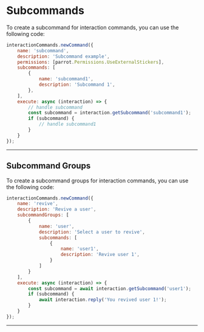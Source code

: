 # Subcommands

To create a subcommand for interaction commands, you can use the following code:

```js
interactionCommands.newCommand({
    name: 'subcommand',
    description: 'Subcommand example',
    permissions: [parrot.Permissions.UseExternalStickers],
    subcommands: [
        {
            name: 'subcommand1',
            description: 'Subcommand 1',
        },
    ],
    execute: async (interaction) => {
        // handle subcommand
        const subcommand = interaction.getSubcommand('subcommand1');
        if (subcommand) {
            // handle subcommand1
        }
    }
});
```

---

## Subcommand Groups
To create a subcommand groups for interaction commands, you can use the following code:

```js
interactionCommands.newCommand({
    name: 'revive',
    description: 'Revive a user',
    subcommandGroups: [
        {
            name: 'user',
            description: 'Select a user to revive',
            subcommands: [
                {
                    name: 'user1',
                    description: 'Revive user 1',
                }
            ]
        }
    ],
    execute: async (interaction) => {
        const subcommand = await interaction.getSubcommand('user1');
        if (subcommand) {
            await interaction.reply('You revived user 1!');
        }
    }
});
```

---
